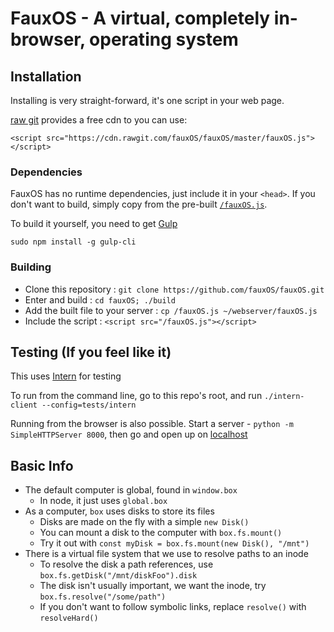# FauxOS - A virtual, completely in-browser, operating system

## Installation

Installing is very straight-forward, it's one script in your web page.

[raw git](https://rawgit.com/) provides a free cdn to you can use:

`<script src="https://cdn.rawgit.com/fauxOS/fauxOS/master/fauxOS.js"></script>`

### Dependencies

FauxOS has no runtime dependencies, just include it in your `<head>`.
If you don't want to build, simply copy from the pre-built [`/fauxOS.js`](https://raw.githubusercontent.com/fauxOS/fauxOS/master/fauxOS.js).

To build it yourself, you need to get [Gulp](http://gulpjs.com)

`sudo npm install -g gulp-cli`

### Building

+ Clone this repository : `git clone https://github.com/fauxOS/fauxOS.git`
+ Enter and build : `cd fauxOS; ./build`
+ Add the built file to your server : `cp /fauxOS.js ~/webserver/fauxOS.js`
+ Include the script : `<script src="/fauxOS.js"></script>`

## Testing (If you feel like it)

This uses [Intern](https://theintern.github.io) for testing

To run from the command line, go to this repo's root, and run
`./intern-client --config=tests/intern`

Running from the browser is also possible.
Start a server - `python -m SimpleHTTPServer 8000`, then go and open up on [localhost](http://localhost:8000)

## Basic Info

+ The default computer is global, found in `window.box`
  - In node, it just uses `global.box`
+ As a computer, `box` uses disks to store its files
  - Disks are made on the fly with a simple `new Disk()`
  - You can mount a disk to the computer with `box.fs.mount()`
  - Try it out with `const myDisk = box.fs.mount(new Disk(), "/mnt")`
+ There is a virtual file system that we use to resolve paths to an inode
  - To resolve the disk a path references, use `box.fs.getDisk("/mnt/diskFoo").disk`
  - The disk isn't usually important, we want the inode, try `box.fs.resolve("/some/path")`
  - If you don't want to follow symbolic links, replace `resolve()` with `resolveHard()`
